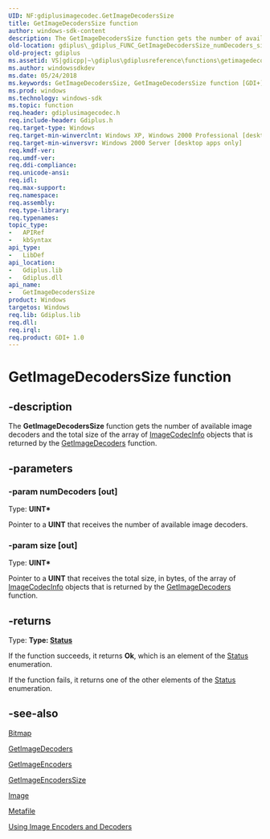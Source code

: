 ```yaml
---
UID: NF:gdiplusimagecodec.GetImageDecodersSize
title: GetImageDecodersSize function
author: windows-sdk-content
description: The GetImageDecodersSize function gets the number of available image decoders and the total size of the array of ImageCodecInfo objects that is returned by the GetImageDecoders function.
old-location: gdiplus\_gdiplus_FUNC_GetImageDecodersSize_numDecoders_size_.htm
old-project: gdiplus
ms.assetid: VS|gdicpp|~\gdiplus\gdiplusreference\functions\getimagedecoderssize.htm
ms.author: windowssdkdev
ms.date: 05/24/2018
ms.keywords: GetImageDecodersSize, GetImageDecodersSize function [GDI+], _gdiplus_FUNC_GetImageDecodersSize_numDecoders_size_, gdiplus._gdiplus_FUNC_GetImageDecodersSize_numDecoders_size_, gdiplusimagecodec/GetImageDecodersSize
ms.prod: windows
ms.technology: windows-sdk
ms.topic: function
req.header: gdiplusimagecodec.h
req.include-header: Gdiplus.h
req.target-type: Windows
req.target-min-winverclnt: Windows XP, Windows 2000 Professional [desktop apps only]
req.target-min-winversvr: Windows 2000 Server [desktop apps only]
req.kmdf-ver: 
req.umdf-ver: 
req.ddi-compliance: 
req.unicode-ansi: 
req.idl: 
req.max-support: 
req.namespace: 
req.assembly: 
req.type-library: 
req.typenames: 
topic_type:
-	APIRef
-	kbSyntax
api_type:
-	LibDef
api_location:
-	Gdiplus.lib
-	Gdiplus.dll
api_name:
-	GetImageDecodersSize
product: Windows
targetos: Windows
req.lib: Gdiplus.lib
req.dll: 
req.irql: 
req.product: GDI+ 1.0
---
```


# GetImageDecodersSize function


## -description


The <b>GetImageDecodersSize</b> function gets the number of available image decoders and the total size of the array of 
			<a href="https://msdn.microsoft.com/b644b207-0b87-48d3-9db9-37b7c2e43b93">ImageCodecInfo</a> objects that is returned by the <a href="https://msdn.microsoft.com/ea9f1436-dafe-4e0d-8cca-81ec262d06a5">GetImageDecoders</a> function.


## -parameters




### -param numDecoders [out]

Type: <b>UINT*</b>

Pointer to a <b>UINT</b> that receives the number of available image decoders.


### -param size [out]

Type: <b>UINT*</b>

Pointer to a 
					<b>UINT</b> that receives the total size, in bytes, of the array of 
					<a href="https://msdn.microsoft.com/b644b207-0b87-48d3-9db9-37b7c2e43b93">ImageCodecInfo</a> objects that is returned by the <a href="https://msdn.microsoft.com/ea9f1436-dafe-4e0d-8cca-81ec262d06a5">GetImageDecoders</a> function. 


## -returns



Type: <strong>Type: <b><a href="https://msdn.microsoft.com/library/windows/hardware/dn265407">Status</a></b>
</strong>

If the function succeeds, it returns <b>Ok</b>, which is an element of the 
						<a href="https://msdn.microsoft.com/library/windows/hardware/dn265407">Status</a> enumeration.

If the function fails, it returns one of the other elements of the 
						<a href="https://msdn.microsoft.com/library/windows/hardware/dn265407">Status</a> enumeration.




## -see-also




<a href="https://msdn.microsoft.com/library/windows/hardware/ff545216">Bitmap</a>



<a href="https://msdn.microsoft.com/ea9f1436-dafe-4e0d-8cca-81ec262d06a5">GetImageDecoders</a>



<a href="https://msdn.microsoft.com/454d35be-ccb6-4a91-ba12-b07d55526f8e">GetImageEncoders</a>



<a href="https://msdn.microsoft.com/b017e3d1-2faa-4d79-b1d8-8775b7be2dad">GetImageEncodersSize</a>



<a href="https://msdn.microsoft.com/3732095d-c812-4ce5-80f1-9b191b4ff01c">Image</a>



<a href="https://msdn.microsoft.com/63b057de-9c4d-488e-ad07-ede52f9175a6">Metafile</a>



<a href="https://msdn.microsoft.com/f9a5b4b1-4e25-42c8-a96b-a3104841e5f3">Using Image Encoders and Decoders</a>
 

 

